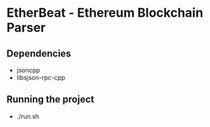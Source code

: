 # EtherBeat - Ethereum Blockchain Parser
## Dependencies
 - jsoncpp 
 - libsjson-rpc-cpp

## Running the project
 - ./run.sh
